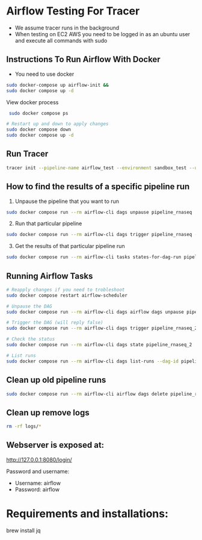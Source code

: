 # Airflow Testing For Tracer 
- We assume tracer runs in the background
- When testing on EC2 AWS you need to be logged in as an ubuntu user and execute all commands with sudo 


## Instructions To Run Airflow With Docker
- You need to use docker

```bash
sudo docker-compose up airflow-init &&
sudo docker compose up -d    
```

View docker process 
```bash
 sudo docker compose ps
```

```bash
# Restart up and down to apply changes
sudo docker compose down
sudo docker compose up -d
```

## Run Tracer
```bash
tracer init --pipeline-name airflow_test --environment sandbox_test --user-operator vincent --pipeline-type rnaseq
```

## How to find the results of a specific pipeline run

1. Unpause the pipeline that you want to run
```bash
sudo docker compose run --rm airflow-cli dags unpause pipeline_rnaseq
```

2. Run that particular pipeline
```bash
sudo docker compose run --rm airflow-cli dags trigger pipeline_rnaseq --run-id=my_custom_run_001
```
3. Get the results of that particular pipeline run
```bash
sudo docker compose run --rm airflow-cli tasks states-for-dag-run pipeline_rnaseq my_custom_run_001
```

## Running Airflow Tasks
```bash
# Reapply changes if you need to trobleshoot
sudo docker compose restart airflow-scheduler
```

```bash
# Unpause the DAG
sudo docker compose run --rm airflow-cli dags airflow dags unpause pipeline_rnaseq_2

# Trigger the DAG (will reply false)
sudo docker compose run --rm airflow-cli dags trigger pipeline_rnaseq_2

# Check the status
sudo docker compose run --rm airflow-cli dags state pipeline_rnaseq_2

# List runs
sudo docker compose run --rm airflow-cli dags list-runs --dag-id pipeline_rnaseq_2
```

## Clean up old pipeline runs
```bash
sudo docker compose run --rm airflow-cli airflow dags delete pipeline_rnaseq_2
```


## Clean up remove logs

```bash
rm -rf logs/* 
```

## Webserver is exposed at:
http://127.0.0.1:8080/login/

Password and username:
- Username: airflow
- Password: airflow


# Requirements and installations:
brew install jq
